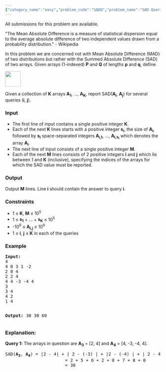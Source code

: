 ```yaml
---
{"category_name":"easy","problem_code":"SADQ","problem_name":"SAD Queries","languages_supported":{"0":"C","1":"CPP14","2":"JAVA","3":"PYTH","4":"PYTH 3.5","5":"PYPY","6":"CS2","7":"PAS fpc","8":"PAS gpc","9":"RUBY","10":"PHP","11":"GO","12":"NODEJS","13":"HASK","14":"rust","15":"SCALA","16":"swift","17":"D","18":"PERL","19":"FORT","20":"WSPC","21":"ADA","22":"CAML","23":"ICK","24":"BF","25":"ASM","26":"CLPS","27":"PRLG","28":"ICON","29":"SCM qobi","30":"PIKE","31":"ST","32":"NICE","33":"LUA","34":"BASH","35":"NEM","36":"LISP sbcl","37":"LISP clisp","38":"SCM guile","39":"JS","40":"ERL","41":"TCL","42":"kotlin","43":"PERL6","44":"TEXT","45":"SCM chicken","46":"CLOJ","47":"COB","48":"FS"},"max_timelimit":2,"source_sizelimit":50000,"problem_author":"architk","problem_tester":null,"date_added":"8-12-2017","tags":{"0":"acm17kgp","1":"ad","2":"architk","3":"heavy","4":"kgp17rol","5":"medium"},"editorial_url":"https://discuss.codechef.com/problems/SADQ","time":{"view_start_date":1515875400,"submit_start_date":1515875400,"visible_start_date":1515875400,"end_date":1735669800},"is_direct_submittable":false,"layout":"problem"}
---
```

<span class="solution-visible-txt">All submissions for this problem are available.</span><p>"The Mean Absolute Difference is a measure of statistical dispersion equal to the average absolute difference of two independent values drawn from a probability distribution." - Wikipedia </p>
<p> In this problem we are concerned not with Mean Absolute Difference (MAD) of two distributions but rather with the Summed Absolute Difference (SAD) of two arrays. Given arrays (1-indexed) <b>P</b> and <b>Q</b> of lengths <b>p</b> and <b>q</b>, define</p>

<p>
<img src="https://codechef_shared.s3.amazonaws.com/download/upload/ACM17KGP/SADQ.png" height="50"/></p>

<p> Given a collection of <b>K</b> arrays <b>A<sub>1</sub></b>, ..., <b>A<sub>K</sub></b>, report SAD(<b>A<sub>i</sub></b>, <b>A<sub>j</sub></b>) for several queries (<b>i</b>, <b>j</b>). </p>

<h3>Input</h3>
<ul>
<li>The first line of input contains a single positive integer <b>K</b>.</li>
<li>Each of the next <b>K</b> lines starts with a positive integer <b>s<sub>i</sub></b>, the size of <b>A<sub>i</sub></b>, followed by <b>s<sub>i</sub></b> space-separated integers <b>A<sub>i,1</sub></b>, ..., <b>A<sub>i,s<sub>i</sub></sub></b> which denotes the array <b>A<sub>i</sub></b>. </li>
<li> The next line of input consists of a single positive integer <b>M</b>. </li>
<li> Each of the next <b>M</b> lines consists of 2 positive integers <b>i</b> and <b>j</b> which lie between 1 and <b>K</b> (inclusive), specifying the indices of the arrays for which the SAD value must be reported.
</ul>

<h3>Output</h3>
<p>Output <b>M</b> lines. Line <b>i</b> should contain the answer to query <b>i</b>.</p>

<h3>Constraints</h3>
<ul>
<li>1 ≤ <b>K</b>, <b>M</b> ≤ 10<sup>5</sup></li>
<li>1 ≤ <b>s<sub>1</sub></b> + ... + <b>s<sub><b>K</b></sub></b> ≤  10<sup>5</sup></li>
<li>-10<sup>9</sup> ≤ <b>A<sub>i,j</sub></b> ≤ 10<sup>9</sup></li>
<li>1 ≤ <b>i</b>, <b>j</b> ≤ <b>K</b> in each of the queries
</ul>

<h3>Example</h3>
<pre><b>Input:</b>
4
4 0 3 1 -2 
2 0 4 
2 2 4 
4 4 -3 -4 4 
3
3 4
4 2
1 4

<b>Output:</b>
30
30
60
</pre>

<h3>Explanation:</h3>
<p><b>Query 1:</b> The arrays in question are <b>A<sub>3</sub></b> = [2, 4] and <b>A<sub>4</sub></b> = [4, -3, -4, 4].

<pre>
SAD(<b>A<sub>3</sub></b>, <b>A<sub>4</sub></b>) = |2 - 4| + | 2 - (-3) | + |2 - (-4) | + | 2 - 4 | + | 4 - 4 | + | 4 - (-3) | + | 4 - (-4) | + | 4 - 4 | 
                       = 2 + 5 + 6 + 2 + 0 + 7 + 8 + 0 
                       = 30
</pre>
</p>